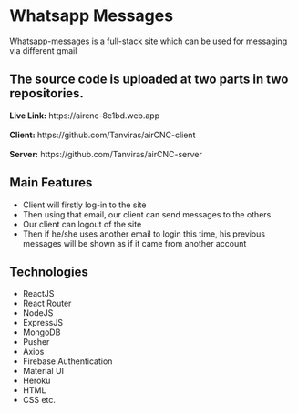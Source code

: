 <h1>Whatsapp Messages</h1>

<p>
Whatsapp-messages is a full-stack site which can be used for messaging via different gmail
</p>

<h2>The source code is uploaded at two parts in two repositories.</h2>
<b>Live Link:</b> https://aircnc-8c1bd.web.app <br><br>
<b>Client:</b> https://github.com/Tanviras/airCNC-client  <br><br>
<b>Server:</b> https://github.com/Tanviras/airCNC-server

<h2>Main Features</h2>
<ul>
<li>Client will firstly log-in to the site</li>
<li>Then using that email, our client can send messages to the others</li>
<li>Our client can logout of the site</li>
<li>Then if he/she uses another email to login this time, his previous messages will be shown as if it came from another account</li>
</ul>

<h2>Technologies</h2>
<ul>
  <li>ReactJS</li>
  <li>React Router</li>
  <li>NodeJS</li>
  <li>ExpressJS</li>
  <li>MongoDB</li>
  <li>Pusher</li>
  <li>Axios</li>
  <li>Firebase Authentication</li>
  <li>Material UI</li>
  <li>Heroku</li>
  <li>HTML</li>
  <li>CSS etc.</li>
</ul>
